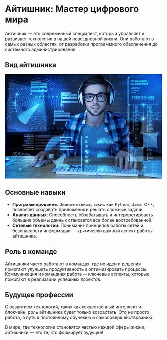 # Айтишник: Мастер цифрового мира

Айтишник — это современный специалист, который управляет и развивает технологии в нашей повседневной жизни. Они работают в самых разных областях, от разработки программного обеспечения до системного администрирования. 

## Вид айтишника

![alt text](IT_Guy.jpeg)

## Основные навыки

- **Программирование**: Знание языков, таких как Python, Java, C++, позволяет создавать приложения и решать сложные задачи.
- **Анализ данных**: Способность обрабатывать и интерпретировать большие объемы данных становится все более востребованной.
- **Сетевые технологии**: Понимание принципов работы сетей и безопасности информации — критически важный аспект работы айтишника.

## Роль в команде

Айтишники часто работают в командах, где их идеи и решения помогают улучшить продуктивность и оптимизировать процессы. Коммуникация и командная работа — ключевые аспекты, которые помогают в реализации успешных проектов.

## Будущее профессии

С развитием технологий, таких как искусственный интеллект и блокчейн, роль айтишника будет только возрастать. Это не просто работа, а путь к постоянному обучению и самосовершенствованию. 

В мире, где технологии становятся частью каждой сферы жизни, айтишники — это те, кто формирует будущее!